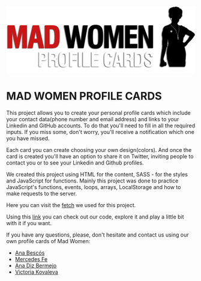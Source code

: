 ![alt text](./src/images/MadWomenLogo_1v2.svg)

# MAD WOMEN PROFILE CARDS

This project allows you to create your personal profile cards which include your contact data(phone number and email address) and links to your Linkedin and GitHub accounts. To do that you'll need to fill in all the required inputs. If you miss some, don't worry, you'll receive a notification which one you have missed.

Each card you can create choosing your own design(colors). And once the card is created you'll have an option to share it on Twitter, inviting people to contact you or to see your Linkedin and Github profiles.

We created this project using HTML for the content, SASS - for the styles and JavaScript for functions. Mainly this project was done to practice JavaScript's functions, events, loops, arrays, LocalStorage and how to make requests to the server.

Here you can visit the [fetch](https://us-central1-awesome-cards-cf6f0.cloudfunctions.net/card/) we used for this project.

Using this [link](https://github.com/Adalab/project-promo-l-module-2-team-9.git) you can check out our code, explore it and play a little bit with it if you want.

If you have any questions, please, don't hesitate and contact us using our own profile cards of Mad Women:

- [Ana Bescós]()
- [Mercedes Fe]()
- [Ana Diz Bermejo]()
- [Victoria Kovaleva](https://awesome-profile-cards.herokuapp.com/card/98741613335403758)
